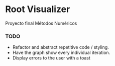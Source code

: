 # Root Visualizer

Proyecto final Métodos Numéricos

### TODO

- Refactor and abstract repetitive code / styling.
- Have the graph show every individual iteration.
- Display errors to the user with a toast
